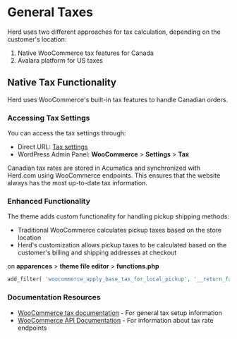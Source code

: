 # General Taxes

Herd uses two different approaches for tax calculation, depending on the customer's location:

1. Native WooCommerce tax features for Canada
2. Avalara platform for US taxes

## Native Tax Functionality

Herd uses WooCommerce's built-in tax features to handle Canadian orders.

### Accessing Tax Settings

You can access the tax settings through:
- Direct URL: [Tax settings](https://herd.com/wp-admin/admin.php?page=wc-settings&tab=tax)
- WordPress Admin Panel: **WooCommerce** > **Settings** > **Tax**

Canadian tax rates are stored in Acumatica and synchronized with Herd.com using WooCommerce endpoints. This ensures that the website always has the most up-to-date tax information.

### Enhanced Functionality

The theme adds custom functionality for handling pickup shipping methods:
- Traditional WooCommerce calculates pickup taxes based on the store location
- Herd's customization allows pickup taxes to be calculated based on the customer's billing and shipping addresses at checkout

on **apparences** > **theme file editor** > **functions.php**
```php
add_filter( 'woocommerce_apply_base_tax_for_local_pickup', '__return_false' );
```

### Documentation Resources

- [WooCommerce tax documentation](https://woocommerce.com/document/setting-up-taxes-in-woocommerce/) - For general tax setup information
- [WooCommerce API Documentation](https://woocommerce.github.io/woocommerce-rest-api-docs/?php#tax-rates) - For information about tax rate endpoints